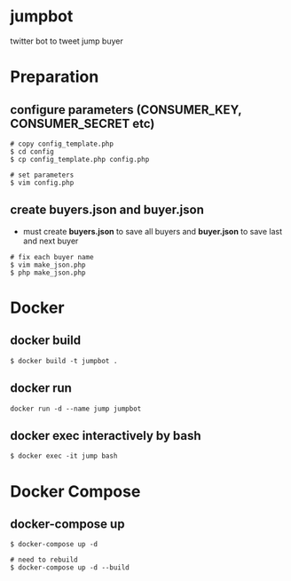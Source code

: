 # jumpbot
twitter bot to tweet jump buyer

# Preparation
## configure parameters (CONSUMER_KEY, CONSUMER_SECRET etc)
```
# copy config_template.php
$ cd config
$ cp config_template.php config.php

# set parameters
$ vim config.php
```

## create buyers.json and buyer.json
- must create **buyers.json** to save all buyers and **buyer.json** to save last and next buyer
```
# fix each buyer name
$ vim make_json.php
$ php make_json.php
```

# Docker
## docker build
```
$ docker build -t jumpbot .
```

## docker run
```
docker run -d --name jump jumpbot
```

## docker exec interactively by bash
```
$ docker exec -it jump bash
```

# Docker Compose
## docker-compose up
```
$ docker-compose up -d

# need to rebuild
$ docker-compose up -d --build
```

